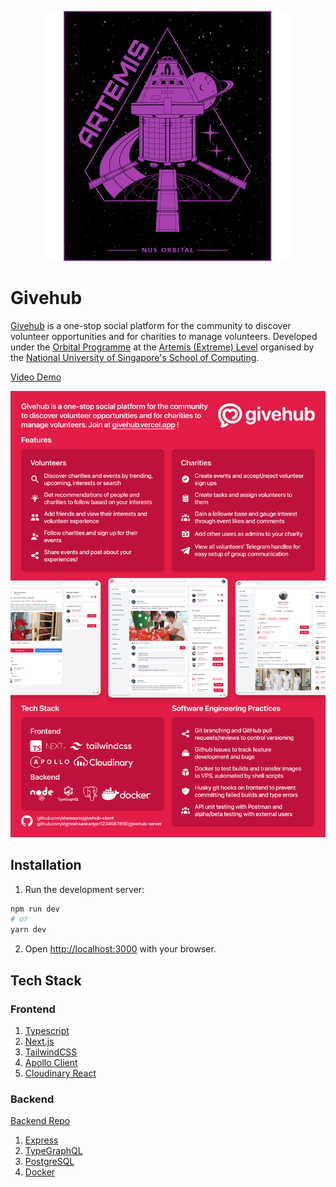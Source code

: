 <p align="center">
  <img src="/public/badge.png" />
</p>


# Givehub


[Givehub](https://givehub.vercel.app) is a one-stop social platform for the community to discover volunteer opportunities and for charities to manage volunteers. Developed under the [Orbital Programme](https://orbital.comp.nus.edu.sg/) at the [Artemis (Extreme) Level](https://credentials.nus.edu.sg/b434c087-61bd-42f5-a157-607779dfcb84) organised by the [National University of Singapore's School of Computing](https://www.comp.nus.edu.sg/).


[Video Demo](https://drive.google.com/file/d/1X8tT1lfV0-4gXMUvU47GiLnEsxqBprgZ/view?usp=sharing)


<p align="center">
  <img src="/public/poster.png" />
</p>


## Installation


1. Run the development server:


```bash
npm run dev
# or
yarn dev
```

2. Open [http://localhost:3000](http://localhost:3000) with your browser.


## Tech Stack


### Frontend


1. [Typescript](https://www.typescriptlang.org/)
2. [Next.js](https://nextjs.org/)
3. [TailwindCSS](https://tailwindcss.com/)
4. [Apollo Client](https://www.apollographql.com/docs/react/)
5. [Cloudinary React](https://cloudinary.com/documentation/react_integration)


### Backend


[Backend Repo](https://github.com/vigneshsankariyer1234567890/ghn)


1. [Express](https://expressjs.com/)
2. [TypeGraphQL](https://typegraphql.com/)
3. [PostgreSQL](https://www.postgresql.org/)
4. [Docker](https://www.docker.com/)
